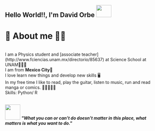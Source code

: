 <h2> Hello World!!, I'm David Orbe <img src="https://media.giphy.com/media/wrwRs5SZHfP6E/giphy.gif" width="50" height="40"></h2>

<!-- Description about me -->
<h1>🤔 About me 👨‍💻 </h1> <br />
I am a Physics student and [associate teacher](http://www.fciencias.unam.mx/directorio/85637) at Science School at UNAM🏫👨‍🔬<br />
I am from <strong> Mexico City</strong>🌮<br />
I love learn new things and develop new skills 🖥️<br />
In my free time I like to read, play the guitar, listen to music, run and read manga or comics. 📖🎸🎶🏃‍♂️ <br />
Skills: Python/ R <br /> <br />

<img src="http://pa1.narvii.com/5780/8f696b9acc4fe7b934568c2c211c74cc8cc8620c_hq.gif" width="50"> <em><b> "What you can or can’t do doesn’t matter in this place, what matters is what you want to do."<b></em>
